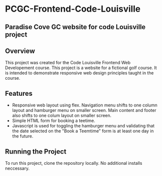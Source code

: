 # PCGC-Frontend-Code-Louisville
## Paradise Cove GC website for code Louisville project

## **Overview**

This project was created for the Code Louisville Frontend Web Developement course. 
This project is a website for a fictional golf course. 
It is intended to demonstrate responsive web design principles taught in the course. 

## **Features**

* Responsive web layout using flex. Navigation menu shifts to one column layout and hamburger menu on smaller screen. Main content and footer also shifts to one colum layout on smaller screen.  
* Simple HTML form for booking a teetime. 
* Javascript is used for toggling the hamburger menu and validating that the date selected on the "Book a Teemtime" form is at least one day in the future.

## **Running the Project**

To run this project, clone the repository locally. 
No additional installs neccessary. 


